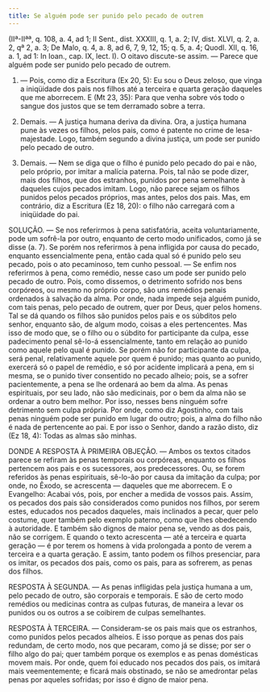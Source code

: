 ```yaml
---
title: Se alguém pode ser punido pelo pecado de outrem
---
```


(IIª-IIªª, q. 108, a. 4, ad 1; II Sent., dist. XXXIII, q. 1, a. 2; IV, dist. XLVI, q. 2, a. 2, qª 2, a. 3; De Malo, q. 4, a. 8, ad 6, 7, 9, 12, 15; q. 5, a. 4; QuodI. XII, q. 16, a. 1, ad 1: In Ioan., cap. IX, lect. I).
  O oitavo discute-se assim. — Parece que alguém pode ser punido pelo pecado de outrem.  

1. — Pois, como diz a Escritura (Ex 20, 5): Eu sou o Deus zeloso, que vinga a iniqüidade dos pais nos filhos até a terceira e quarta geração daqueles que me aborrecem. E (Mt 23, 35): Para que venha sobre vós todo o sangue dos justos que se tem derramado sobre a terra.  

2. Demais. — A justiça humana deriva da divina. Ora, a justiça humana pune às vezes os filhos, pelos pais, como é patente no crime de lesa-majestade. Logo, também segundo a divina justiça, um pode ser punido pelo pecado de outro.  

3. Demais. — Nem se diga que o filho é punido pelo pecado do pai e não, pelo próprio, por imitar a malícia paterna. Pois, tal não se pode dizer, mais dos filhos, que dos estranhos, punidos por pena semelhante à daqueles cujos pecados imitam. Logo, não parece sejam os filhos punidos pelos pecados próprios, mas antes, pelos dos pais.  Mas, em contrário, diz a Escritura (Ez 18, 20): o filho não carregará com a iniqüidade do pai.  

SOLUÇÃO. — Se nos referirmos à pena satisfatória, aceita voluntariamente, pode um sofrê-la por outro, enquanto de certo modo unificados, como já se disse (a. 7). Se porém nos referirmos à pena infligida por causa do pecado, enquanto essencialmente pena, então cada qual só é punido pelo seu pecado, pois o ato pecaminoso, tem cunho pessoal. — Se enfim nos referirmos à pena, como remédio, nesse caso um pode ser punido pelo pecado de outro. Pois, como dissemos, o detrimento sofrido nos bens corpóreos, ou mesmo no próprio corpo, são uns remédios penais ordenados à salvação da alma. Por onde, nada impede seja alguém punido, com tais penas, pelo pecado de outrem, quer por Deus, quer pelos homens. Tal se dá quando os filhos são punidos pelos pais e os súbditos pelo senhor, enquanto são, de algum modo, coisas a eles pertencentes. Mas isso de modo que, se o filho ou o súbdito for participante da culpa, esse padecimento penal sê-lo-á essencialmente, tanto em relação ao punido como aquele pelo qual é punido. Se porém não for participante da culpa, será penal, relativamente aquele por quem é punido; mas quanto ao punido, exercerá só o papel de remédio, e só por acidente implicará a pena, em si mesma, se o punido tiver consentido no pecado alheio; pois, se a sofrer pacientemente, a pena se lhe ordenará ao bem da alma.  As penas espirituais, por seu lado, não são medicinais, por o bem da alma não se ordenar a outro bem melhor. Por isso, nesses bens ninguém sofre detrimento sem culpa própria. Por onde, como diz Agostinho, com tais penas ninguém pode ser punido em lugar do outro; pois, a alma do filho não é nada de pertencente ao pai. E por isso o Senhor, dando a razão disto, diz (Ez 18, 4): Todas as almas são minhas.  

DONDE A RESPOSTA À PRIMEIRA OBJEÇÃO. — Ambos os textos citados parece se refiram às penas temporais ou corpóreas, enquanto os filhos pertencem aos pais e os sucessores, aos predecessores. Ou, se forem referidos às penas espirituais, sê-lo-ão por causa da imitação da culpa; por onde, no Êxodo, se acrescenta — daqueles que me aborrecem. E o Evangelho: Acabai vós, pois, por encher a medida de vossos pais. Assim, os pecados dos pais são considerados como punidos nos filhos, por serem estes, educados nos pecados daqueles, mais inclinados a pecar, quer pelo costume, quer também pelo exemplo paterno, como que lhes obedecendo à autoridade. E também são dignos de maior pena se, vendo as dos pais, não se corrigem. E quando o texto acrescenta — até a terceira e quarta geração — é por terem os homens à vida prolongada a ponto de verem a terceira e a quarta geração. E assim, tanto podem os filhos presenciar, para os imitar, os pecados dos pais, como os pais, para as sofrerem, as penas dos filhos.  

RESPOSTA À SEGUNDA. — As penas infligidas pela justiça humana a um, pelo pecado de outro, são corporais e temporais. E são de certo modo remédios ou medicinas contra as culpas futuras, de maneira a levar os punidos ou os outros a se coibirem de culpas semelhantes.  

RESPOSTA À TERCEIRA. — Consideram-se os pais mais que os estranhos, como punidos pelos pecados alheios. E isso porque as penas dos pais redundam, de certo modo, nos que pecaram, como já se disse; por ser o filho algo do pai; quer também porque os exemplos e as penas domésticas movem mais. Por onde, quem foi educado nos pecados dos pais, os imitará mais veementemente; e ficará mais obstinado, se não se amedrontar pelas penas por aqueles sofridas; por isso é digno de maior pena.